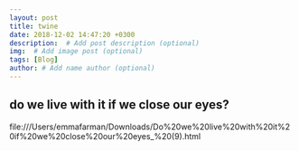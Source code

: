 ```yaml
---
layout: post
title: twine
date: 2018-12-02 14:47:20 +0300
description:  # Add post description (optional)
img:  # Add image post (optional)
tags: [Blog]
author: # Add name author (optional)
---
```




## do we live with it if we close our eyes?

file:///Users/emmafarman/Downloads/Do%20we%20live%20with%20it%20if%20we%20close%20our%20eyes_%20(9).html
